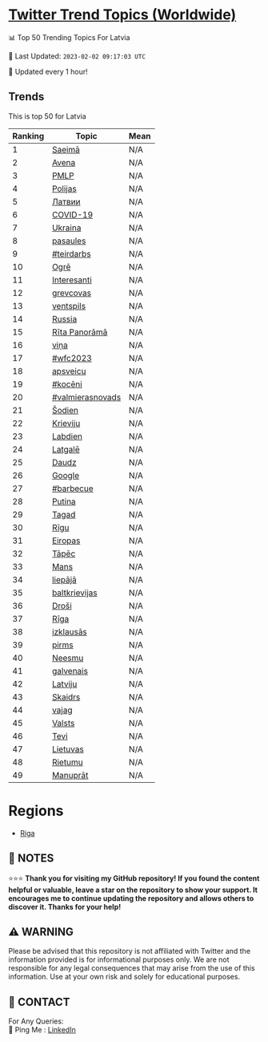 [Twitter Trend Topics (Worldwide)](https://github.com/ErcinDedeoglu/Twitter-Trend-Topics)
==========


📊 Top 50 Trending Topics For Latvia

📆 Last Updated: `2023-02-02 09:17:03 UTC`

🔧 Updated every 1 hour!


## Trends

This is top 50 for Latvia

| Ranking | Topic | Mean |
| ------- | ------------ | ------------ |
| 1 | [Saeimā](http://twitter.com/search?q=Saeim%c4%81) | N/A |
| 2 | [Avena](http://twitter.com/search?q=Avena) | N/A |
| 3 | [PMLP](http://twitter.com/search?q=PMLP) | N/A |
| 4 | [Polijas](http://twitter.com/search?q=Polijas) | N/A |
| 5 | [Латвии](http://twitter.com/search?q=%d0%9b%d0%b0%d1%82%d0%b2%d0%b8%d0%b8) | N/A |
| 6 | [COVID-19](http://twitter.com/search?q=COVID-19) | N/A |
| 7 | [Ukraina](http://twitter.com/search?q=Ukraina) | N/A |
| 8 | [pasaules](http://twitter.com/search?q=pasaules) | N/A |
| 9 | [#teirdarbs](http://twitter.com/search?q=%23teirdarbs) | N/A |
| 10 | [Ogrē](http://twitter.com/search?q=Ogr%c4%93) | N/A |
| 11 | [Interesanti](http://twitter.com/search?q=Interesanti) | N/A |
| 12 | [grevcovas](http://twitter.com/search?q=grevcovas) | N/A |
| 13 | [ventspils](http://twitter.com/search?q=ventspils) | N/A |
| 14 | [Russia](http://twitter.com/search?q=Russia) | N/A |
| 15 | [Rīta Panorāmā](http://twitter.com/search?q=R%c4%abta+Panor%c4%81m%c4%81) | N/A |
| 16 | [viņa](http://twitter.com/search?q=vi%c5%86a) | N/A |
| 17 | [#wfc2023](http://twitter.com/search?q=%23wfc2023) | N/A |
| 18 | [apsveicu](http://twitter.com/search?q=apsveicu) | N/A |
| 19 | [#kocēni](http://twitter.com/search?q=%23koc%c4%93ni) | N/A |
| 20 | [#valmierasnovads](http://twitter.com/search?q=%23valmierasnovads) | N/A |
| 21 | [Šodien](http://twitter.com/search?q=%c5%a0odien) | N/A |
| 22 | [Krieviju](http://twitter.com/search?q=Krieviju) | N/A |
| 23 | [Labdien](http://twitter.com/search?q=Labdien) | N/A |
| 24 | [Latgalē](http://twitter.com/search?q=Latgal%c4%93) | N/A |
| 25 | [Daudz](http://twitter.com/search?q=Daudz) | N/A |
| 26 | [Google](http://twitter.com/search?q=Google) | N/A |
| 27 | [#barbecue](http://twitter.com/search?q=%23barbecue) | N/A |
| 28 | [Putina](http://twitter.com/search?q=Putina) | N/A |
| 29 | [Tagad](http://twitter.com/search?q=Tagad) | N/A |
| 30 | [Rīgu](http://twitter.com/search?q=R%c4%abgu) | N/A |
| 31 | [Eiropas](http://twitter.com/search?q=Eiropas) | N/A |
| 32 | [Tāpēc](http://twitter.com/search?q=T%c4%81p%c4%93c) | N/A |
| 33 | [Mans](http://twitter.com/search?q=Mans) | N/A |
| 34 | [liepājā](http://twitter.com/search?q=liep%c4%81j%c4%81) | N/A |
| 35 | [baltkrievijas](http://twitter.com/search?q=baltkrievijas) | N/A |
| 36 | [Droši](http://twitter.com/search?q=Dro%c5%a1i) | N/A |
| 37 | [Rīga](http://twitter.com/search?q=R%c4%abga) | N/A |
| 38 | [izklausās](http://twitter.com/search?q=izklaus%c4%81s) | N/A |
| 39 | [pirms](http://twitter.com/search?q=pirms) | N/A |
| 40 | [Neesmu](http://twitter.com/search?q=Neesmu) | N/A |
| 41 | [galvenais](http://twitter.com/search?q=galvenais) | N/A |
| 42 | [Latviju](http://twitter.com/search?q=Latviju) | N/A |
| 43 | [Skaidrs](http://twitter.com/search?q=Skaidrs) | N/A |
| 44 | [vajag](http://twitter.com/search?q=vajag) | N/A |
| 45 | [Valsts](http://twitter.com/search?q=Valsts) | N/A |
| 46 | [Tevi](http://twitter.com/search?q=Tevi) | N/A |
| 47 | [Lietuvas](http://twitter.com/search?q=Lietuvas) | N/A |
| 48 | [Rietumu](http://twitter.com/search?q=Rietumu) | N/A |
| 49 | [Manuprāt](http://twitter.com/search?q=Manupr%c4%81t) | N/A |



# Regions

* [Riga](</Latvia/Riga.md>)



## 📝 NOTES

⭐⭐⭐ **Thank you for visiting my GitHub repository! If you found the content helpful or valuable, leave a star on the repository to show your support. It encourages me to continue updating the repository and allows others to discover it. Thanks for your help!**


## ⚠️ WARNING

Please be advised that this repository is not affiliated with Twitter and the information provided is for informational purposes only. We are not responsible for any legal consequences that may arise from the use of this information. Use at your own risk and solely for educational purposes.


## 📨 CONTACT

 For Any Queries:  
            🏓 Ping Me : [LinkedIn](https://www.linkedin.com/in/ercindedeoglu/)
